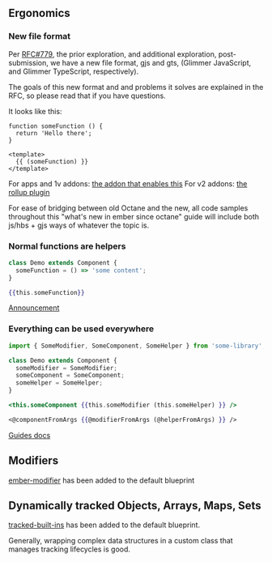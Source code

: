 ## Ergonomics

### New file format

Per [RFC#779](https://github.com/emberjs/rfcs/pull/779), the prior exploration, and additional exploration, post-submission, we have a new file format, gjs and gts, (Glimmer JavaScript, and Glimmer TypeScript, respectively).

The goals of this new format and and problems it solves are explained in the RFC, so please read that if you have questions.

It looks like this:

```gjs
function someFunction () {
  return 'Hello there';
}

<template>
  {{ (someFunction) }}
</template>
```

For apps and 1v addons: [the addon that enables this](https://github.com/ember-template-imports/ember-template-imports/)
For v2 addons: [the rollup plugin](https://github.com/NullVoxPopuli/rollup-plugin-glimmer-template-tag/)

For ease of bridging between old Octane and the new, all code samples throughout this "what's new in ember since octane" guide will include both js/hbs + gjs ways of whatever the topic is.

### Normal functions are helpers

```js
class Demo extends Component {
  someFunction = () => 'some content';
}
```
```hbs
{{this.someFunction}}
```

[Announcement](https://blog.emberjs.com/plain-old-functions-as-helpers/)

### Everything can be used everywhere

```js
import { SomeModifier, SomeComponent, SomeHelper } from 'some-library';

class Demo extends Component {
  someModifier = SomeModifier;
  someComponent = SomeComponent;
  someHelper = SomeHelper;
}
```
```hbs
<this.someComponent {{this.someModifier (this.someHelper) }} />

<@componentFromArgs {{@modifierFromArgs (@helperFromArgs) }} />
```

[Guides docs](https://guides.emberjs.com/release/in-depth-topics/rendering-values/)

## Modifiers

[ember-modifier](https://github.com/ember-modifier/ember-modifier) has been added to the default blueprint

## Dynamically tracked Objects, Arrays, Maps, Sets

[tracked-built-ins](https://github.com/tracked-tools/tracked-built-ins) has been added to the default blueprint.

Generally, wrapping complex data structures in a custom class that manages tracking lifecycles is good.
